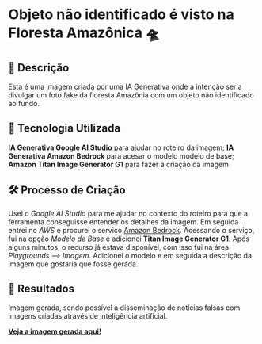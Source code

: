 # Objeto não identificado é visto na Floresta Amazônica 🛸
## 📜 Descrição
 
Esta é uma imagem criada por uma IA Generativa onde a intenção seria divulgar um foto fake da floresta Amazônia com um objeto não identificado ao fundo.

## 🤖 Tecnologia Utilizada
**IA Generativa Google AI Studio** para ajudar no roteiro da imagem;
**IA Generativa Amazon Bedrock** para acesar o modelo modelo de base;
**Amazon Titan Image Generator G1** para fazer a criação da imagem 

## 🛠️ Processo de Criação
Usei o *Google AI Studio* para me ajudar no contexto do roteiro para que a ferramenta conseguisse entender os detalhes da imagem. Em seguida entrei no *AWS* e procurei o serviço [Amazon Bedrock](https://aws.amazon.com/pt/bedrock/). Acessando o serviço, fui na opção *Modelo de Base* e adicionei **Titan Image Generator G1**. Após alguns minutos, o recurso já estava disponível, com isso fui na área *Playgrounds --> Imagem*. Adicionei o modelo e em seguida a descrição da imagem que gostaria que fosse gerada.

## 🚀 Resultados
Imagem gerada, sendo possível a disseminação de notícias falsas com imagens criadas através de inteligência artificial.

[**Veja a imagem gerada aqui!**](https://github.com/talitavgomes/projeto_dio_ia/blob/d9432c640f02336eec8e546672ee3bbee5991051/Objeto%20n%C3%A3o%20identificado.png)

